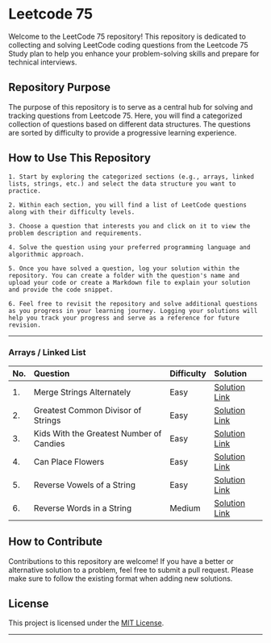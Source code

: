 # Leetcode 75

Welcome to the LeetCode 75 repository! This repository is dedicated to collecting and solving LeetCode coding questions from the Leetcode 75 Study plan to help you enhance your problem-solving skills and prepare for technical interviews.

## Repository Purpose

The purpose of this repository is to serve as a central hub for solving and tracking questions from Leetcode 75. Here, you will find a categorized collection of questions based on different data structures. The questions are sorted by difficulty to provide a progressive learning experience.

## How to Use This Repository

```
1. Start by exploring the categorized sections (e.g., arrays, linked lists, strings, etc.) and select the data structure you want to practice.

2. Within each section, you will find a list of LeetCode questions along with their difficulty levels.

3. Choose a question that interests you and click on it to view the problem description and requirements.

4. Solve the question using your preferred programming language and algorithmic approach.

5. Once you have solved a question, log your solution within the repository. You can create a folder with the question's name and upload your code or create a Markdown file to explain your solution and provide the code snippet.

6. Feel free to revisit the repository and solve additional questions as you progress in your learning journey. Logging your solutions will help you track your progress and serve as a reference for future revision.
```

<hr>


### Arrays / Linked List

| No.  | Question                        | Difficulty | Solution |
| :--- | :------------------------------ | :--------- | :------- |
| 1. | Merge Strings Alternately | Easy | [Solution Link](https://github.com/HimeshKohad/LeetCode-Problems/blob/main/Leetcode%2075/solutions/1768.%20Merge%20Strings%20Alternately/solution.md) |
| 2. | Greatest Common Divisor of Strings | Easy | [Solution Link](https://github.com/HimeshKohad/LeetCode-Problems/blob/main/Leetcode%2075/solutions/1071.%20Greatest%20Common%20Divisor%20of%20Strings/solution.md) |
| 3. | Kids With the Greatest Number of Candies | Easy | [Solution Link](https://github.com/HimeshKohad/LeetCode-Problems/blob/main/Leetcode%2075/solutions/1431.%20Kids%20With%20the%20Greatest%20Number%20of%20Candies/solution.md) |
| 4. | Can Place Flowers | Easy | [Solution Link](https://github.com/HimeshKohad/LeetCode-Problems/blob/main/Leetcode%2075/solutions/605.%20Can%20Place%20Flowers/solution.md) |
| 5. | Reverse Vowels of a String | Easy | [Solution Link](https://github.com/HimeshKohad/LeetCode-Problems/blob/main/Leetcode%2075/solutions/345.%20Reverse%20Vowels%20of%20a%20String/solution.md) |
| 6. | Reverse Words in a String | Medium | [Solution Link](https://github.com/HimeshKohad/LeetCode-Problems/blob/main/Leetcode%2075/solutions/151.%20Reverse%20Words%20in%20a%20String/solution.md) |


## How to Contribute

Contributions to this repository are welcome! If you have a better or alternative solution to a problem, feel free to submit a pull request. Please make sure to follow the existing format when adding new solutions.

## License

This project is licensed under the [MIT License](LICENSE).

---
